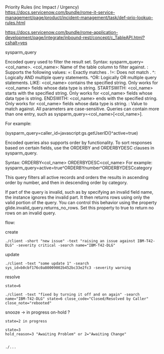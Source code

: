 
Priority Rules (inc Impact / Urgency)
https://docs.servicenow.com/bundle/rome-it-service-management/page/product/incident-management/task/def-prio-lookup-rules.html


https://docs.servicenow.com/bundle/rome-application-development/page/integrate/inbound-rest/concept/c_TableAPI.html?cshalt=yes

sysparm_query

Encoded query used to filter the result set.
Syntax: sysparm_query=<col_name><operator><value>.
<col_name>: Name of the table column to filter against.
<operator>: Supports the following values:
=: Exactly matches <value>.
!=: Does not match <value>.
^: Logically AND multiple query statements.
^OR: Logically OR multiple query statements.
LIKE: <col_name> contains the specified string. Only works for <col_name> fields whose data type is string.
STARTSWITH: <col_name> starts with the specified string. Only works for <col_name> fields whose data type is string.
ENDSWITH: <col_name> ends with the specified string. Only works for <col_name> fields whose data type is string.
<value>: Value to match against.
All parameters are case-sensitive. Queries can contain more than one entry, such as sysparm_query=<col_name><operator><value>[<operator><col_name><operator><value>].

For example:

(sysparm_query=caller_id=javascript:gs.getUserID()^active=true)

Encoded queries also supports order by functionality. To sort responses based on certain fields, use the ORDERBY and ORDERBYDESC clauses in sysparm_query.

Syntax:
ORDERBY<col_name>
ORDERBYDESC<col_name>
For example: sysparm_query=active=true^ORDERBYnumber^ORDERBYDESCcategory

This query filters all active records and orders the results in ascending order by number, and then in descending order by category.

If part of the query is invalid, such as by specifying an invalid field name, the instance ignores the invalid part. It then returns rows using only the valid portion of the query. You can control this behavior using the property glide.invalid_query.returns_no_rows. Set this property to true to return no rows on an invalid query.




flow:

create

    ./client -short "new issue" -text "raising an issue against IBM-T42-DLG" -severity critical -search name="IBM-T42-DLG"

update

    ./client -text "some update 1" -search sys_id=b0cbf176c0a80009002b452bc33e2fc3 -severity warning

resolve

    state=6

    ./client -text "fixed by turning it off and on again" -search name="IBM-T42-DLG" state=6 close_code="Closed/Resolved by Caller" close_note="rebooted"

snooze -> in progress on-hold ?

    state=2 in progress

    state=3
    hold_reason=3 "Awaiting Problem" or 2="Awaiting Change"


    ./...